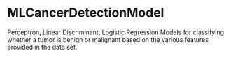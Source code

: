 # MLCancerDetectionModel
Perceptron, Linear Discriminant, Logistic Regression Models for classifying whether a tumor is benign or malignant based on the various features provided in the data set.
